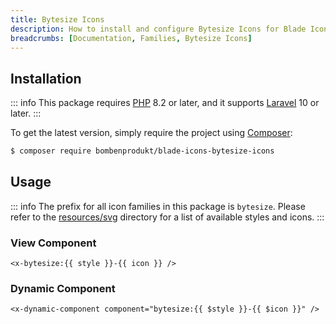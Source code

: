 ```yaml
---
title: Bytesize Icons
description: How to install and configure Bytesize Icons for Blade Icons.
breadcrumbs: [Documentation, Families, Bytesize Icons]
---
```


## Installation

::: info
This package requires [PHP](https://www.php.net/) 8.2 or later, and it supports [Laravel](https://laravel.com/) 10 or later.
:::

To get the latest version, simply require the project using [Composer](https://getcomposer.org/):

```bash
$ composer require bombenprodukt/blade-icons-bytesize-icons
```

## Usage

::: info
The prefix for all icon families in this package is `bytesize`. Please refer to the [resources/svg](https://github.com/faustbrian/blade-icons-bytesize-icons/tree/main/resources/svg) directory for a list of available styles and icons.
:::

### View Component

```blade
<x-bytesize:{{ style }}-{{ icon }} />
```

### Dynamic Component

```blade
<x-dynamic-component component="bytesize:{{ $style }}-{{ $icon }}" />
```
